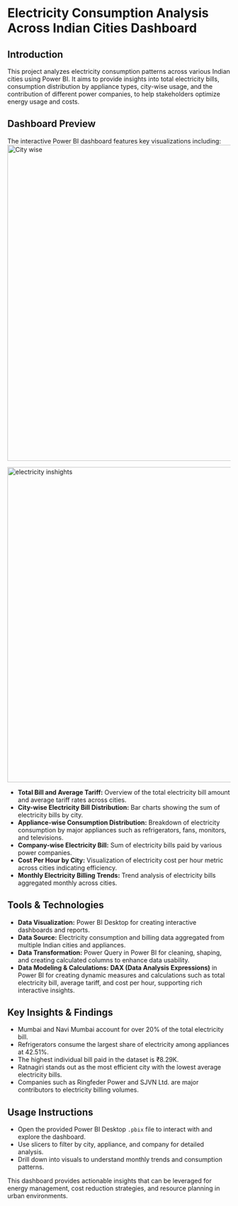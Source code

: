 # Electricity Consumption Analysis Across Indian Cities Dashboard

## Introduction
This project analyzes electricity consumption patterns across various Indian cities using Power BI. It aims to provide insights into total electricity bills, consumption distribution by appliance types, city-wise usage, and the contribution of different power companies, to help stakeholders optimize energy usage and costs.

## Dashboard Preview 
The interactive Power BI dashboard features key visualizations including:
<img width="1255" height="712" alt="City wise" src="https://github.com/user-attachments/assets/1ea905eb-57c4-40d5-90f8-12076b2174a5" />


<img width="1269" height="710" alt="electricity inshights" src="https://github.com/user-attachments/assets/a76ba054-227d-4585-9429-e97450b67b05" />


- **Total Bill and Average Tariff:** Overview of the total electricity bill amount and average tariff rates across cities.
- **City-wise Electricity Bill Distribution:** Bar charts showing the sum of electricity bills by city.
- **Appliance-wise Consumption Distribution:** Breakdown of electricity consumption by major appliances such as refrigerators, fans, monitors, and televisions.
- **Company-wise Electricity Bill:** Sum of electricity bills paid by various power companies.
- **Cost Per Hour by City:** Visualization of electricity cost per hour metric across cities indicating efficiency.
- **Monthly Electricity Billing Trends:** Trend analysis of electricity bills aggregated monthly across cities.

## Tools & Technologies
- **Data Visualization:** Power BI Desktop for creating interactive dashboards and reports.  
- **Data Source:** Electricity consumption and billing data aggregated from multiple Indian cities and appliances.  
- **Data Transformation:** Power Query in Power BI for cleaning, shaping, and creating calculated columns to enhance data usability.  
- **Data Modeling & Calculations:** **DAX (Data Analysis Expressions)** in Power BI for creating dynamic measures and calculations such as total electricity bill, average tariff, and cost per hour, supporting rich interactive insights.

## Key Insights & Findings 
- Mumbai and Navi Mumbai account for over 20% of the total electricity bill.  
- Refrigerators consume the largest share of electricity among appliances at 42.51%.  
- The highest individual bill paid in the dataset is ₹8.29K.  
- Ratnagiri stands out as the most efficient city with the lowest average electricity bills.  
- Companies such as Ringfeder Power and SJVN Ltd. are major contributors to electricity billing volumes.

## Usage Instructions
- Open the provided Power BI Desktop `.pbix` file to interact with and explore the dashboard.  
- Use slicers to filter by city, appliance, and company for detailed analysis.  
- Drill down into visuals to understand monthly trends and consumption patterns.

This dashboard provides actionable insights that can be leveraged for energy management, cost reduction strategies, and resource planning in urban environments.

